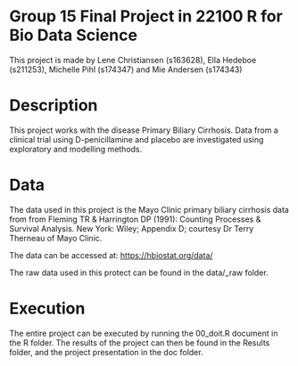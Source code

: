 # Group 15 Final Project in 22100 R for Bio Data Science

This project is made by Lene Christiansen (s163628), Ella Hedeboe (s211253), Michelle Pihl (s174347) and Mie Andersen (s174343)

# Description
This project works with the disease Primary Biliary Cirrhosis. Data from a clinical trial using D-penicillamine and placebo are investigated using exploratory and modelling methods. 

# Data
The data used in this project is the Mayo Clinic primary biliary cirrhosis data from from Fleming TR & Harrington DP (1991): Counting Processes & Survival Analysis. New York: Wiley; Appendix D; courtesy Dr Terry Therneau of Mayo Clinic. 

The data can be accessed at: https://hbiostat.org/data/

The raw data used in this protect can be found in the data/_raw folder.

# Execution
The entire project can be executed by running the 00_doit.R document in the R folder. 
The results of the project can then be found in the Results folder, and the project presentation in the doc folder. 
